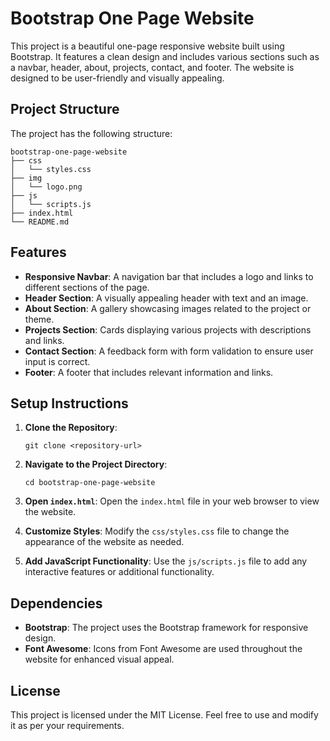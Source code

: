 # Bootstrap One Page Website

This project is a beautiful one-page responsive website built using Bootstrap. It features a clean design and includes various sections such as a navbar, header, about, projects, contact, and footer. The website is designed to be user-friendly and visually appealing.

## Project Structure

The project has the following structure:

```
bootstrap-one-page-website
├── css
│   └── styles.css
├── img
│   └── logo.png
├── js
│   └── scripts.js
├── index.html
└── README.md
```

## Features

- **Responsive Navbar**: A navigation bar that includes a logo and links to different sections of the page.
- **Header Section**: A visually appealing header with text and an image.
- **About Section**: A gallery showcasing images related to the project or theme.
- **Projects Section**: Cards displaying various projects with descriptions and links.
- **Contact Section**: A feedback form with form validation to ensure user input is correct.
- **Footer**: A footer that includes relevant information and links.

## Setup Instructions

1. **Clone the Repository**: 
   ```
   git clone <repository-url>
   ```

2. **Navigate to the Project Directory**: 
   ```
   cd bootstrap-one-page-website
   ```

3. **Open `index.html`**: Open the `index.html` file in your web browser to view the website.

4. **Customize Styles**: Modify the `css/styles.css` file to change the appearance of the website as needed.

5. **Add JavaScript Functionality**: Use the `js/scripts.js` file to add any interactive features or additional functionality.

## Dependencies

- **Bootstrap**: The project uses the Bootstrap framework for responsive design.
- **Font Awesome**: Icons from Font Awesome are used throughout the website for enhanced visual appeal.

## License

This project is licensed under the MIT License. Feel free to use and modify it as per your requirements.